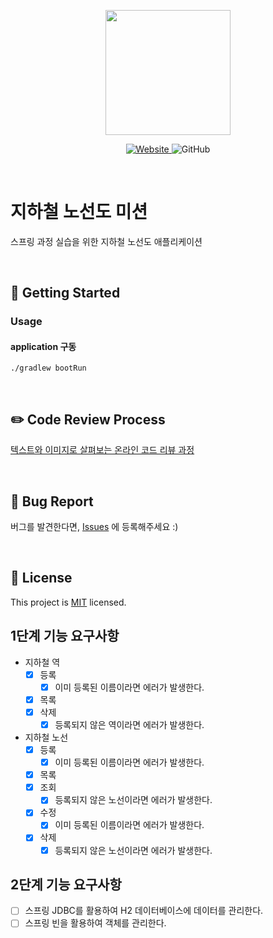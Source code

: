 <p align="center">
    <img width="200px;" src="https://raw.githubusercontent.com/woowacourse/atdd-subway-admin-frontend/master/images/main_logo.png"/>
</p>
<p align="center">
  <a href="https://techcourse.woowahan.com/c/Dr6fhku7" alt="woowacourse subway">
    <img alt="Website" src="https://img.shields.io/website?url=https%3A%2F%2Fedu.nextstep.camp%2Fc%2FR89PYi5H">
  </a>
  <img alt="GitHub" src="https://img.shields.io/github/license/woowacourse/atdd-subway-map">
</p>

<br>

# 지하철 노선도 미션

스프링 과정 실습을 위한 지하철 노선도 애플리케이션

<br>

## 🚀 Getting Started

### Usage

#### application 구동

```
./gradlew bootRun
```

<br>

## ✏️ Code Review Process

[텍스트와 이미지로 살펴보는 온라인 코드 리뷰 과정](https://github.com/next-step/nextstep-docs/tree/master/codereview)

<br>

## 🐞 Bug Report

버그를 발견한다면, [Issues](https://github.com/woowacourse/atdd-subway-map/issues) 에 등록해주세요 :)

<br>

## 📝 License

This project is [MIT](https://github.com/woowacourse/atdd-subway-map/blob/master/LICENSE) licensed.

## 1단계 기능 요구사항

- 지하철 역
    - [x] 등록
        - [x] 이미 등록된 이름이라면 에러가 발생한다.
    - [x] 목록
    - [x] 삭제
        - [x] 등록되지 않은 역이라면 에러가 발생한다.

- 지하철 노선
    - [x] 등록
        - [x] 이미 등록된 이름이라면 에러가 발생한다.
    - [x] 목록
    - [x] 조회
        - [x] 등록되지 않은 노선이라면 에러가 발생한다.
    - [x] 수정
        - [x] 이미 등록된 이름이라면 에러가 발생한다.
    - [x] 삭제
        - [x] 등록되지 않은 노선이라면 에러가 발생한다.

## 2단계 기능 요구사항

- [ ] 스프링 JDBC를 활용하여 H2 데이터베이스에 데이터를 관리한다.
- [ ] 스프링 빈을 활용하여 객체를 관리한다.